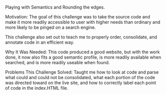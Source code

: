 Playing with Semantics and Rounding the edges.

Motivation:
The goal of this challenge was to take the source code and make it more readily accessible to user with higher needs than ordinary and more likely to be pinged on a search engine.

This challenge also set out to teach me to properly order, consolidate, and annotate code in an efficient way.

Why It Was Needed:
This code produced a good website, but with the work done, it now also fits a good semantic profile, is more readily available when searched, and is more readily useable when found.

Problems This Challenge Solved:
Taught me how to look at code and parse what could and could not be consolidated, what each portion of the code was directed toward on the live site, and how to correctly label each point of code in the index.HTML file.
